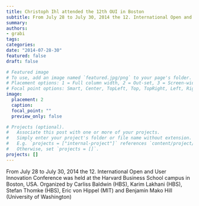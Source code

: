 ```yaml
---
title: Christoph Ihl attended the 12th OUI in Boston
subtitle: From July 28 to July 30, 2014 the 12. International Open and User Innovation Workshop was held at the Harvard Business School campus in Boston, USA. 
summary: 
authors:
- grabi
tags:
categories:
date: "2014-07-28-30"
featured: false
draft: false

# Featured image
# To use, add an image named `featured.jpg/png` to your page's folder.
# Placement options: 1 = Full column width, 2 = Out-set, 3 = Screen-width
# Focal point options: Smart, Center, TopLeft, Top, TopRight, Left, Right, BottomLeft, Bottom, BottomRight
image:
  placement: 2
  caption:
  focal_point: ""
  preview_only: false

# Projects (optional).
#   Associate this post with one or more of your projects.
#   Simply enter your project's folder or file name without extension.
#   E.g. `projects = ["internal-project"]` references `content/project/deep-learning/index.md`.
#   Otherwise, set `projects = []`.
projects: []
---
```


From July 28 to July 30, 2014 the 12. International Open and User Innovation Conference was held at the Harvard Business School campus in Boston, USA. Organized by Carliss Baldwin (HBS), Karim Lakhani (HBS), Stefan Thomke (HBS), Eric von Hippel (MIT) and Benjamin Mako Hill (University of Washington)

